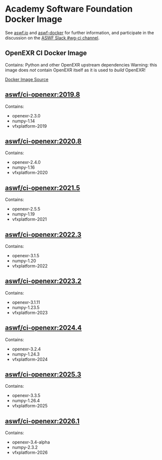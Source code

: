 <!--
Copyright (c) Contributors to the aswf-docker Project. All rights reserved.
SPDX-License-Identifier: Apache-2.0

Warning: this file is automatically generated from a template!
-->

# Academy Software Foundation Docker Image

See [aswf.io](https://aswf.io) and [aswf-docker](https://github.com/AcademySoftwareFoundation/aswf-docker)
for further information, and participate in the discussion on the
[ASWF Slack #wg-ci channel](https://academysoftwarefdn.slack.com/archives/C0169RX7MMK).

## OpenEXR CI Docker Image

Contains: Python and other OpenEXR upstream dependencies
Warning: this image does *not* contain OpenEXR itself as it is used to *build* OpenEXR!

[Docker Image Source](https://github.com/AcademySoftwareFoundation/aswf-docker/blob/main/ci-openexr/Dockerfile)

## [aswf/ci-openexr:2019.8](https://hub.docker.com/r/aswf/ci-openexr/tags?page=1&name=2019.8)

Contains:
* openexr-2.3.0
* numpy-1.14
* vfxplatform-2019

## [aswf/ci-openexr:2020.8](https://hub.docker.com/r/aswf/ci-openexr/tags?page=1&name=2020.8)

Contains:
* openexr-2.4.0
* numpy-1.16
* vfxplatform-2020

## [aswf/ci-openexr:2021.5](https://hub.docker.com/r/aswf/ci-openexr/tags?page=1&name=2021.5)

Contains:
* openexr-2.5.5
* numpy-1.19
* vfxplatform-2021

## [aswf/ci-openexr:2022.3](https://hub.docker.com/r/aswf/ci-openexr/tags?page=1&name=2022.3)

Contains:
* openexr-3.1.5
* numpy-1.20
* vfxplatform-2022

## [aswf/ci-openexr:2023.2](https://hub.docker.com/r/aswf/ci-openexr/tags?page=1&name=2023.2)

Contains:
* openexr-3.1.11
* numpy-1.23.5
* vfxplatform-2023

## [aswf/ci-openexr:2024.4](https://hub.docker.com/r/aswf/ci-openexr/tags?page=1&name=2024.4)

Contains:
* openexr-3.2.4
* numpy-1.24.3
* vfxplatform-2024

## [aswf/ci-openexr:2025.3](https://hub.docker.com/r/aswf/ci-openexr/tags?page=1&name=2025.3)

Contains:
* openexr-3.3.5
* numpy-1.26.4
* vfxplatform-2025

## [aswf/ci-openexr:2026.1](https://hub.docker.com/r/aswf/ci-openexr/tags?page=1&name=2026.1)

Contains:
* openexr-3.4-alpha
* numpy-2.3.2
* vfxplatform-2026


